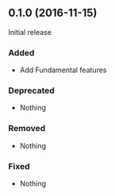 ## 0.1.0 (2016-11-15)

Initial release

### Added

- Add Fundamental features

### Deprecated

- Nothing

### Removed

- Nothing

### Fixed

- Nothing
